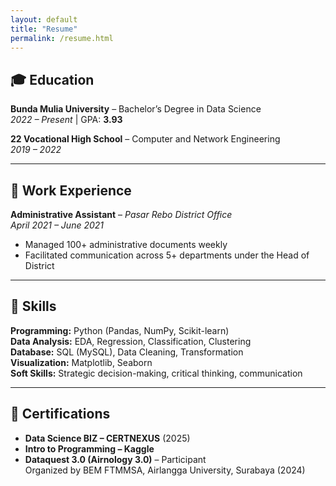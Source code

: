 ```yaml
---
layout: default
title: "Resume"
permalink: /resume.html
---
```


## 🎓 Education

**Bunda Mulia University** – Bachelor’s Degree in Data Science  
*2022 – Present* | GPA: **3.93**

**22 Vocational High School** – Computer and Network Engineering  
*2019 – 2022*

---

## 💼 Work Experience

**Administrative Assistant** – *Pasar Rebo District Office*  
*April 2021 – June 2021*  
- Managed 100+ administrative documents weekly
- Facilitated communication across 5+ departments under the Head of District

---

## 🧠 Skills

**Programming:** Python (Pandas, NumPy, Scikit-learn)  
**Data Analysis:** EDA, Regression, Classification, Clustering  
**Database:** SQL (MySQL), Data Cleaning, Transformation  
**Visualization:** Matplotlib, Seaborn  
**Soft Skills:** Strategic decision-making, critical thinking, communication

---

## 📜 Certifications

- **Data Science BIZ – CERTNEXUS** (2025)  
- **Intro to Programming – Kaggle**
- **Dataquest 3.0 (Airnology 3.0)** – Participant  
  Organized by BEM FTMMSA, Airlangga University, Surabaya (2024)